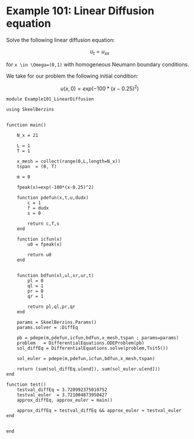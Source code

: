 # Example 101: Linear Diffusion equation

Solve the following linear diffusion equation:
```math
u_t  = u_{xx}
```
for ``x \in \Omega=(0,1)`` with homogeneous Neumann boundary conditions.

We take for our problem the following initial condition:
```math
u(x,0) = exp(-100*(x-0.25)^2)
```

```
module Example101_LinearDiffusion

using SkeelBerzins


function main()

	N_x = 21
		
	L = 1
	T = 1

	x_mesh = collect(range(0,L,length=N_x))
	tspan  = (0, T)

	m = 0
	
	fpeak(x)=exp(-100*(x-0.25)^2)

	function pdefun(x,t,u,dudx)
		c = 1
		f = dudx 
		s = 0
		
		return c,f,s
	end

	function icfun(x)
		u0 = fpeak(x)
		
		return u0
	end


	function bdfun(xl,ul,xr,ur,t)
		pl = 0
		ql = 1
		pr = 0
		qr = 1

		return pl,ql,pr,qr
	end

	params = SkeelBerzins.Params()
	params.solver = :DiffEq

	pb = pdepe(m,pdefun,icfun,bdfun,x_mesh,tspan ; params=params)
	problem   = DifferentialEquations.ODEProblem(pb)
	sol_diffEq = DifferentialEquations.solve(problem,Tsit5())

	sol_euler = pdepe(m,pdefun,icfun,bdfun,x_mesh,tspan)

	return (sum(sol_diffEq.u[end]), sum(sol_euler.u[end]))
end

function test()
    testval_diffEq = 3.720992375010752
	testval_euler  = 3.721004873950427
	approx_diffEq, approx_euler = main()

    approx_diffEq ≈ testval_diffEq && approx_euler ≈ testval_euler
end


end
```
